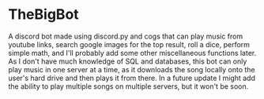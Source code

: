 # TheBigBot
A discord bot made using discord.py and cogs that can play music from youtube links, search google images for the top result, roll a dice, perform simple math, and I'll probably add some other miscellaneous functions later. As I don't have much knowledge of SQL and databases, this bot can only play music in one server at a time, as it downloads the song locally onto the user's hard drive and then plays it from there. In a future update I might add the ability to play multiple songs on multiple servers, but it won't be soon.
